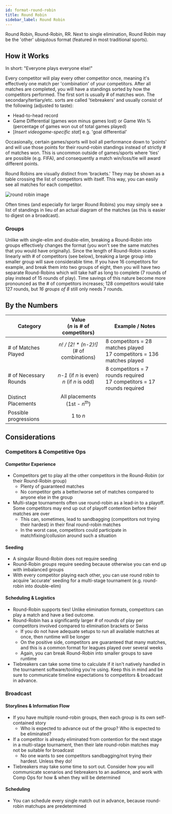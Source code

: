 ```yaml
---
id: format-round-robin
title: Round Robin
sidebar_label: Round Robin
---
```


Round Robin, Round-Robin, RR.
Next to single elimination, Round Robin may be the 'other' ubiqutous format
 (featured in most traditional sports).

## How it Works

In short: "Everyone plays everyone else!"

Every competitor will play every other competitor once, meaning it's effectively one match per 'combination' of your competitors.
After all matches are completed, you will have a standings sorted by how the competitors performed.
The first sort is usually # of matches won.
The secondary/tertiary/etc. sorts are called 'tiebreakers' and usually consist of the following (adjusted to taste):

* Head-to-head record
* Game Differential (games won minus games lost) or Game Win % (percentage of games won out of total games played)
* [*Insert videogame-specific stat*] e.g. 'goal differential'

Occasionally, certain games/sports will boil all performance down to 'points' and will use those points for their round-robin standings instead of strictly # of matches won.
This is uncommon outside of games/sports where 'ties' are possible (e.g. FIFA), and consequently a match win/loss/tie will award different points.

Round Robins are visually distinct from 'brackets.' They may be shown as a table crossing the list of competitors with itself.
This way, you can easily see all matches for each competitor.

![round robin image](https://imgur.com/tjf3iQt.png)

Often times (and especially for larger Round Robins) you may simply see a list of standings in lieu of an actual diagram of the matches (as this is easier to digest on a broadcast).

### Groups

Unlike with single-elim and double-elim, breaking a Round-Robin into groups effectively changes the format (you won't see the same matches that you would have originally).
Since the length of Round-Robin scales linearly with # of competitors (see below), breaking a large group into smaller group will save considerable time.
If you have 16 competitors for example, and break them into two groups of eight, then you will have two separate Round-Robins which will take half as long to complete (7 rounds of play instead of 15 rounds of play).
Time savings of this nature become more pronounced as the # of competitors increases; 128 competitors would take 127 rounds, but *16 groups of 8* still only needs 7 rounds.

## By the Numbers

| Category              |      Value <br />(*n* is # of competitors)                |   Example / Notes |
| -------------         | :-----------:             | ----- |
| # of Matches Played   | *n! / [2! \* (n-2)!]* <br /> (# of combinations)       | 8 competitors = 28 matches played <br />17 competitors = 136 matches played |
| # of Necessary Rounds | *n-1* (if *n* is even) <br />*n* (if *n* is odd)          | 8 competitors = 7 rounds required <br /> 17 competitors = 17 rounds required |
| Distinct Placements   |   All placements <br /> (1st - *n*<sup>th</sup>)       |   |
| Possible progressions | 1 to *n*  |

## Considerations

### Competitors & Competitive Ops

#### Competitor Experience

* Competitors get to play all the other competitors in the Round-Robin (or their Round-Robin group)
  * Plenty of guaranteed matches
  * No competitor gets a better/worse set of matches compared to anyone else in the group
* Multi-stage tournaments often use round-robin as a lead-in to a playoff. Some competitors may end up out of playoff contention before their matches are over
  * This can, sometimes, lead to sandbagging (competitors not trying their hardest) in their final round-robin matches
  * In the worst case, competitors could participate in matchfixing/collusion around such a situation

#### Seeding

* A singular Round-Robin does not require seeding
* Round-Robin *groups* require seeding because otherwise you can end up with imbalanced groups
* With every competitor playing each other, you can use round robin to acquire 'accurate' seeding for a multi-stage tournament (e.g. round-robin into double-elim)

#### Scheduling & Logistics

* Round-Robin supports ties! Unlike elimination formats, competitors can play a match and have a tied outcome.
* Round-Robin has a significantly larger # of rounds of play per competitors involved compared to elimination brackets or Swiss
  * If you do not have adequate setups to run all available matches at once, then runtime will be longer
  * On the positive side, competitors are guaranteed that many matches, and this is a common format for leagues played over several weeks
  * Again, you can break Round-Robin into smaller groups to save runtime
* Tiebreakers can take some time to calculate if it isn't natively handled in the tournament software/tooling you're using. Keep this in mind and be sure to communicate timeline expectations to competitors & broadcast in advance.

### Broadcast

#### Storylines & Information Flow

* If you have multiple round-robin groups, then each group is its own self-contained story
  * Who is expected to advance out of the group? Who is expected to be eliminated?
* If a competitor is already eliminated from contention for the next stage in a multi-stage tournament, then their late round-robin matches may not be suitable for broadcast
  * No one wants to see competitors sandbagging/not trying their hardest. Unless they do!
* Tiebreakers may take some time to sort out. Consider how you will communicate scenarios and tiebreakers to an audience, and work with Comp Ops for how & when they will be determined

#### Scheduling

* You can schedule every single match out in advance, because round-robin matchups are predetermined
